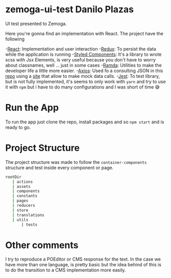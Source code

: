 # zemoga-ui-test Danilo Plazas

UI test presented to Zemoga.

Here you're gonna find an implementation with React. 
The project have the following

-[React](https://reactjs.org/): Implementation and user interaction
-[Redux](https://es.redux.js.org/): To persist the data while the application is running
-[Styled Components](https://www.styled-components.com/): It's a library to wrote scss with Jsx Elements, is very useful because you don't have to worry about classnames, well ... just in some cases
-[Ramda](https://ramdajs.com/): Utilities to make the developer life a little more easier.
-[Axios](https://github.com/axios/axios): Used fo a consulting JSON in this [repo](https://github.com/Wartaron/json-server-data) using a [site](http://my-json-server.typicode.com/) that allow to make mock data calls.
-[Jest](https://jestjs.io/): To test library, but is not fully implemented, it's seems to only work with `yarn` and try to use it with `npm` but i have to do many configurations and I was short of time 😅


# Run the App
To run the app just clone the repo, install packages and so `npm start` and is ready to go.

# Project Structure

The project structure was made to follow the `container-components` structure and test inside every component or page.

```bash
rootDir
   | actions
   | assets
   | components
   | constants
   | pages
   | reducers
   | store
   | translations
   | utils
       | tests
```

# Other comments

I try to reproduce a POEditor or CMS response for the text. In the case we have more than one language, is pretty basic but the idea behind of this is to do the transition to a CMS implementation more easily.
